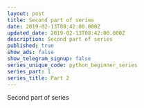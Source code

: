 ```yaml
---
layout: post
title: Second part of series
date: 2019-02-13T08:42:00.000Z
updated_date: 2019-02-13T08:42:00.000Z
description: Second part of series
published: true
show_ads: false
show_telegram_signup: false
series_unique_code: python_beginner_series
series_part: 1
series_title: Part 2
---
```

Second part of series
